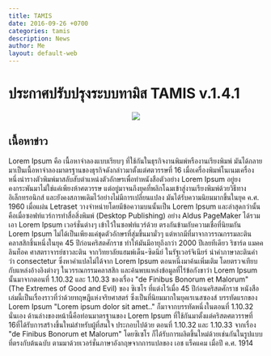 ```yaml
---
title: TAMIS
date: 2016-09-26 +0700
categories: tamis
description: News
author: Me
layout: default-web
---
```

# ประกาศปรับปรุงระบบทามิส TAMIS v.1.4.1

<center>
  <img src="http://www.tamis.in.th/image/system.png">
</center>

## เนื้อหาข่าว
Lorem Ipsum คือ เนื้อหาจำลองแบบเรียบๆ ที่ใช้กันในธุรกิจงานพิมพ์หรืองานเรียงพิมพ์ มันได้กลายมาเป็นเนื้อหาจำลองมาตรฐานของธุรกิจดังกล่าวมาตั้งแต่ศตวรรษที่ 16 เมื่อเครื่องพิมพ์โนเนมเครื่องหนึ่งนำรางตัวพิมพ์มาสลับสับตำแหน่งตัวอักษรเพื่อทำหนังสือตัวอย่าง Lorem Ipsum อยู่ยงคงกระพันมาไม่ใช่แค่เพียงห้าศตวรรษ แต่อยู่มาจนถึงยุคที่พลิกโฉมเข้าสู่งานเรียงพิมพ์ด้วยวิธีทางอิเล็กทรอนิกส์ และยังคงสภาพเดิมไว้อย่างไม่มีการเปลี่ยนแปลง มันได้รับความนิยมมากขึ้นในยุค ค.ศ. 1960 เมื่อแผ่น Letraset วางจำหน่ายโดยมีข้อความบนนั้นเป็น Lorem Ipsum และล่าสุดกว่านั้น คือเมื่อซอฟท์แวร์การทำสื่อสิ่งพิมพ์ (Desktop Publishing) อย่าง Aldus PageMaker ได้รวมเอา Lorem Ipsum เวอร์ชั่นต่างๆ เข้าไว้ในซอฟท์แวร์ด้วย ตรงกันข้ามกับความเชื่อที่นิยมกัน Lorem Ipsum ไม่ได้เป็นเพียงแค่ชุดตัวอักษรที่สุ่มขึ้นมามั่วๆ แต่หากมีที่มาจากวรรณกรรมละตินคลาสสิกชิ้นหนึ่งในยุค 45 ปีก่อนคริสตศักราช ทำให้มันมีอายุถึงกว่า 2000 ปีเลยทีเดียว ริชาร์ด แมคคลินท็อค ศาสตราจารย์ชาวละติน จากวิทยาลัยแฮมพ์เด็น-ซิดนีย์ ในรัฐเวอร์จิเนียร์ นำคำภาษาละตินคำว่า consectetur ซึ่งหาคำแปลไม่ได้จาก Lorem Ipsum ตอนหนึ่งมาค้นเพิ่มเติม โดยตรวจเทียบกับแหล่งอ้างอิงต่างๆ ในวรรณกรรมคลาสสิก และค้นพบแหล่งข้อมูลที่ไร้ข้อกังขาว่า Lorem Ipsum นั้นมาจากตอนที่ 1.10.32 และ 1.10.33 ของเรื่อง "de Finibus Bonorum et Malorum" (The Extremes of Good and Evil) ของ ซิเซโร ที่แต่งไว้เมื่อ 45 ปีก่อนคริสตศักราช หนังสือเล่มนี้เป็นเรื่องราวที่ว่าด้วยทฤษฎีแห่งจริยศาสตร์ ซึ่งเป็นที่นิยมมากในยุคเรเนสซองส์ บรรทัดแรกของ Lorem Ipsum "Lorem ipsum dolor sit amet.." ก็มาจากบรรทัดหนึ่งในตอนที่ 1.10.32 นั่นเอง ด้านล่างของหน้านี้คือท่อนมาตรฐานของ Lorem Ipsum ที่ใช้กันมาตั้งแต่คริสตศตวรรษที่ 16ที่ได้รับการสร้างขึ้นใหม่สำหรับผู้ที่สนใจ ประกอบไปด้วย ตอนที่ 1.10.32 และ 1.10.33 จากเรื่อง "de Finibus Bonorum et Malorum" โดยซิเซโร ก็ได้รับการผลิตขึ้นใหม่ด้วยเช่นกันในรูปแบบที่ตรงกับต้นฉบับ ตามมาด้วยเวอร์ชั่นภาษาอังกฤษจากการแปลของ เอช แร็คแคม เมื่อปี ค.ศ. 1914
